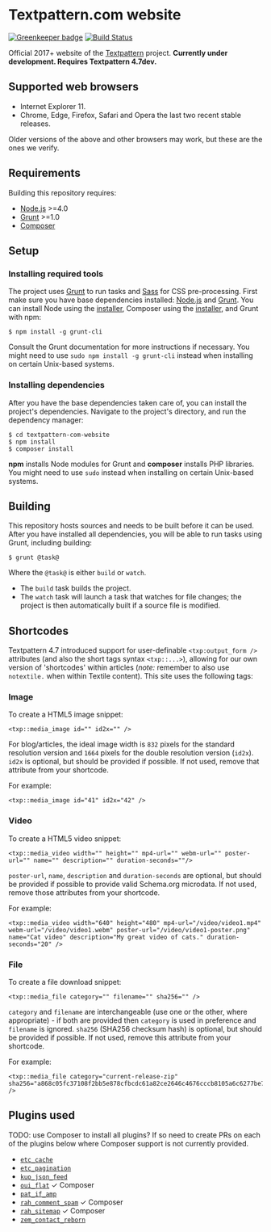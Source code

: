# Textpattern.com website

[![Greenkeeper badge](https://badges.greenkeeper.io/textpattern/textpattern-com-website.svg)](https://greenkeeper.io/)
[![Build Status](https://img.shields.io/travis/textpattern/textpattern-com-website.svg)](https://travis-ci.org/textpattern/textpattern-com-website)

Official 2017+ website of the [Textpattern](https://textpattern.io/) project. **Currently under development. Requires Textpattern 4.7dev.**

## Supported web browsers

* Internet Explorer 11.
* Chrome, Edge, Firefox, Safari and Opera the last two recent stable releases.

Older versions of the above and other browsers may work, but these are the ones we verify.

## Requirements

Building this repository requires:

* [Node.js](https://nodejs.org/) >=4.0
* [Grunt](https://gruntjs.com/) >=1.0
* [Composer](https://getcomposer.org/)

## Setup

### Installing required tools

The project uses [Grunt](https://gruntjs.com/) to run tasks and [Sass](http://sass-lang.com/) for CSS pre-processing. First make sure you have base dependencies installed: [Node.js](https://nodejs.org/) and [Grunt](https://gruntjs.com/). You can install Node using the [installer](https://nodejs.org/), Composer using the [installer](https://getcomposer.org/), and Grunt with npm:

```ShellSession
$ npm install -g grunt-cli
```

Consult the Grunt documentation for more instructions if necessary. You might need to use `sudo npm install -g grunt-cli` instead when installing on certain Unix-based systems.

### Installing dependencies

After you have the base dependencies taken care of, you can install the project's dependencies. Navigate to the project's directory, and run the dependency manager:

```ShellSession
$ cd textpattern-com-website
$ npm install
$ composer install
```

**npm** installs Node modules for Grunt and **composer** installs PHP libraries. You might need to use `sudo` instead when installing on certain Unix-based systems.

## Building

This repository hosts sources and needs to be built before it can be used. After you have installed all dependencies, you will be able to run tasks using Grunt, including building:

```ShellSession
$ grunt @task@
```

Where the `@task@` is either `build` or `watch`.

* The `build` task builds the project.
* The `watch` task will launch a task that watches for file changes; the project is then automatically built if a source file is modified.

## Shortcodes

Textpattern 4.7 introduced support for user-definable `<txp:output_form />` attributes (and also the short tags syntax `<txp::...>`), allowing for our own version of 'shortcodes' within articles (*note:* remember to also use `notextile.` when within Textile content). This site uses the following tags:

### Image

To create a HTML5 image snippet:

    <txp::media_image id="" id2x="" />

For blog/articles, the ideal image width is `832` pixels for the standard resolution version and `1664` pixels for the double resolution version (`id2x`). `id2x` is optional, but should be provided if possible. If not used, remove that attribute from your shortcode.

For example:

    <txp::media_image id="41" id2x="42" />

### Video

To create a HTML5 video snippet:

    <txp::media_video width="" height="" mp4-url="" webm-url="" poster-url="" name="" description="" duration-seconds=""/>

`poster-url`, `name`, `description` and `duration-seconds` are optional, but should be provided if possible to provide valid Schema.org microdata. If not used, remove those attributes from your shortcode.

For example:

    <txp::media_video width="640" height="480" mp4-url="/video/video1.mp4" webm-url="/video/video1.webm" poster-url="/video/video1-poster.png" name="Cat video" description="My great video of cats." duration-seconds="20" />

### File

To create a file download snippet:

    <txp::media_file category="" filename="" sha256="" />

`category` and `filename` are interchangeable (use one or the other, where appropriate) - if both are provided then `category` is used in preference and `filename` is ignored. `sha256` (SHA256 checksum hash) is optional, but should be provided if possible. If not used, remove this attribute from your shortcode.

For example:

    <txp::media_file category="current-release-zip" sha256="a868c05fc37108f2bb5e878cfbcdc61a82ce2646c4676cccb8105a6c6277be7a" />

## Plugins used

TODO: use Composer to install all plugins? If so need to create PRs on each of the plugins below where Composer support is not currently provided.

* [`etc_cache`](https://forum.textpattern.io/viewtopic.php?id=47702)
* [`etc_pagination`](https://github.com/bloatware/etc-pagination)
* [`kuo_json_feed`](https://forum.textpattern.io/viewtopic.php?id=47842)
* [`oui_flat`](https://github.com/nicolasgraph/oui_flat) ✓ Composer
* [`pat_if_amp`](https://github.com/cara-tm/pat_if_amp)
* [`rah_comment_spam`](https://github.com/gocom/rah_comment_spam) ✓ Composer
* [`rah_sitemap`](https://github.com/gocom/rah_sitemap) ✓ Composer
* [`zem_contact_reborn`](https://github.com/bloke/zem_contact_reborn)
